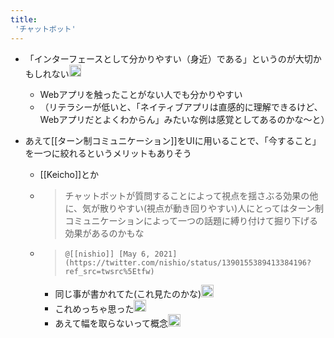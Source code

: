 ```yaml
---
title:
 'チャットボット'
---
```


- 「インターフェースとして分かりやすい（身近）である」というのが大切かもしれない<img src='https://scrapbox.io/api/pages/blu3mo-public/tkgshn/icon' alt='tkgshn.icon' height="19.5"/>
    - Webアプリを触ったことがない人でも分かりやすい
    - （リテラシーが低いと、「ネイティブアプリは直感的に理解できるけど、Webアプリだとよくわからん」みたいな例は感覚としてあるのかな〜と）

- あえて[[ターン制コミュニケーション]]をUIに用いることで、「今すること」を一つに絞れるというメリットもありそう
    - [[Keicho]]とか
    - >  チャットボットが質問することによって視点を揺さぶる効果の他に、気が散りやすい(視点が動き回りやすい)人にとってはターン制コミュニケーションによって一つの話題に縛り付けて掘り下げる効果があるのかもな
    - >  	@[[nishio]] [May 6, 2021](https://twitter.com/nishio/status/1390155389413384196?ref_src=twsrc%5Etfw)
        - 同じ事が書かれてた(これ見たのかな)<img src='https://scrapbox.io/api/pages/blu3mo-public/blu3mo/icon' alt='blu3mo.icon' height="19.5"/>
        - これめっちゃ思った<img src='https://scrapbox.io/api/pages/blu3mo-public/tkgshn/icon' alt='tkgshn.icon' height="19.5"/>
        - あえて幅を取らないって概念<img src='https://scrapbox.io/api/pages/blu3mo-public/tkgshn/icon' alt='tkgshn.icon' height="19.5"/>
